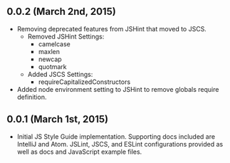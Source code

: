 ## 0.0.2 (March 2nd, 2015)

  - Removing deprecated features from JSHint that moved to JSCS.
    * Removed JSHint Settings:
      - camelcase
      - maxlen
      - newcap
      - quotmark
    * Added JSCS Settings:
      - requireCapitalizedConstructors
  - Added node environment setting to JSHint to remove globals require
    definition.

## 0.0.1 (March 1st, 2015)

  - Initial JS Style Guide implementation. Supporting docs included are IntelliJ
    and Atom. JSLint, JSCS, and ESLint configurations provided as well as docs
    and JavaScript example files.
